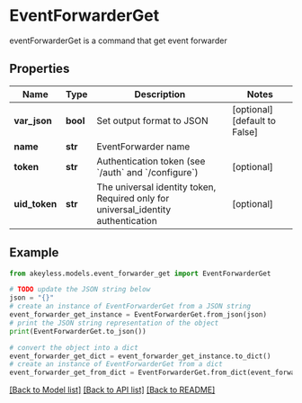 # EventForwarderGet

eventForwarderGet is a command that get event forwarder

## Properties

Name | Type | Description | Notes
------------ | ------------- | ------------- | -------------
**var_json** | **bool** | Set output format to JSON | [optional] [default to False]
**name** | **str** | EventForwarder name | 
**token** | **str** | Authentication token (see &#x60;/auth&#x60; and &#x60;/configure&#x60;) | [optional] 
**uid_token** | **str** | The universal identity token, Required only for universal_identity authentication | [optional] 

## Example

```python
from akeyless.models.event_forwarder_get import EventForwarderGet

# TODO update the JSON string below
json = "{}"
# create an instance of EventForwarderGet from a JSON string
event_forwarder_get_instance = EventForwarderGet.from_json(json)
# print the JSON string representation of the object
print(EventForwarderGet.to_json())

# convert the object into a dict
event_forwarder_get_dict = event_forwarder_get_instance.to_dict()
# create an instance of EventForwarderGet from a dict
event_forwarder_get_from_dict = EventForwarderGet.from_dict(event_forwarder_get_dict)
```
[[Back to Model list]](../README.md#documentation-for-models) [[Back to API list]](../README.md#documentation-for-api-endpoints) [[Back to README]](../README.md)


